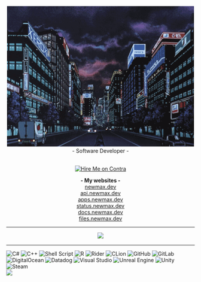 <div align="center">
  <img alt="" src="https://raw.githubusercontent.com/NewMaxT/NewMaxT/main/gif.gif">
  <br>- Software Developer -
  <br><br>
  
  <a href="https://contra.com/maxence_goutteratel"><img alt="Hire Me on Contra" src="https://contra.com/static/embed/media/hiremeoncontra-light.png" srcset="https://contra.com/static/embed/media/hiremeoncontra-light.png 1x, https://contra.com/static/embed/media/hiremeoncontra-light@2x.png 2x" style="border-width: 0px;"></a>
  
  **- My websites -**
  <br>[newmax.dev](https://newmax.dev)
  <br>[api.newmax.dev](https://api.newmax.dev)
  <br>[apps.newmax.dev](https://apps.newmax.dev) 
  <br>[status.newmax.dev](https://status.newmax.dev)
  <br>[docs.newmax.dev](https://docs.newmax.dev)
  <br>[files.newmax.dev](https://files.newmax.dev) 
  
  <hr>
  <p>
  <a href="https://data-card-for-spotify.herokuapp.com/card?user_id=31uxtrmakok5kq4dqtf7dqtkvkpe" target="_blank" rel="noopener noreferrer">
  <img src="https://data-card-for-spotify.herokuapp.com/api/card?user_id=31uxtrmakok5kq4dqtf7dqtkvkpe"><br></a>
  </p>
  <hr>
</div>




![C#](https://img.shields.io/badge/c%23-%23239120.svg?style=for-the-badge&logo=csharp&logoColor=white) ![C++](https://img.shields.io/badge/c++-%2300599C.svg?style=for-the-badge&logo=c%2B%2B&logoColor=white) ![Shell Script](https://img.shields.io/badge/shell_script-%23121011.svg?style=for-the-badge&logo=gnu-bash&logoColor=white) ![R](https://img.shields.io/badge/r-%23276DC3.svg?style=for-the-badge&logo=r&logoColor=white)
![Rider](https://img.shields.io/badge/Rider-000000.svg?style=for-the-badge&logo=Rider&logoColor=white&color=black&labelColor=crimson) ![CLion](https://img.shields.io/badge/CLion-black?style=for-the-badge&logo=clion&logoColor=white) ![GitHub](https://img.shields.io/badge/github-%23121011.svg?style=for-the-badge&logo=github&logoColor=white) ![GitLab](https://img.shields.io/badge/gitlab-%23181717.svg?style=for-the-badge&logo=gitlab&logoColor=white) ![DigitalOcean](https://img.shields.io/badge/DigitalOcean-%230167ff.svg?style=for-the-badge&logo=digitalOcean&logoColor=white) ![Datadog](https://img.shields.io/badge/datadog-%23632CA6.svg?style=for-the-badge&logo=datadog&logoColor=white) ![Visual Studio](https://img.shields.io/badge/Visual%20Studio-5C2D91.svg?style=for-the-badge&logo=visual-studio&logoColor=white)
![Unreal Engine](https://img.shields.io/badge/unrealengine-%23313131.svg?style=for-the-badge&logo=unrealengine&logoColor=white) ![Unity](https://img.shields.io/badge/unity-%23000000.svg?style=for-the-badge&logo=unity&logoColor=white) ![Steam](https://img.shields.io/badge/steam-%23000000.svg?style=for-the-badge&logo=steam&logoColor=white)
<br>
![](https://komarev.com/ghpvc/?username=NewMaxT&style=flat-square)
